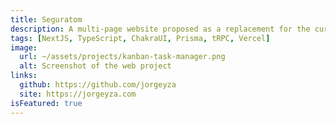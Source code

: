 ```yaml
---
title: Seguratom
description: A multi-page website proposed as a replacement for the current one. All the content is managed with Strapi, a headless CMS
tags: [NextJS, TypeScript, ChakraUI, Prisma, tRPC, Vercel]
image:
  url: ~/assets/projects/kanban-task-manager.png
  alt: Screenshot of the web project
links:
  github: https://github.com/jorgeyza
  site: https://jorgeyza.com
isFeatured: true
---
```

